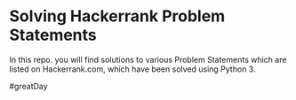 # Solving Hackerrank Problem Statements

In this repo. you will find solutions to various Problem Statements which are listed on Hackerrank.com, which have been solved using Python 3.

#greatDay
